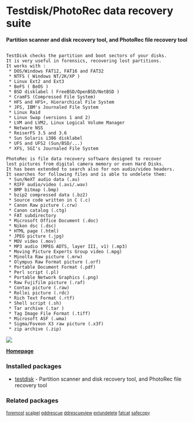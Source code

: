 # Testdisk/PhotoRec data recovery suite

__Partition scanner and disk recovery tool, and PhotoRec file recovery tool__

```

TestDisk checks the partition and boot sectors of your disks.
It is very useful in forensics, recovering lost partitions.
It works with :
 * DOS/Windows FAT12, FAT16 and FAT32
 * NTFS ( Windows NT/2K/XP )
 * Linux Ext2 and Ext3
 * BeFS ( BeOS )
 * BSD disklabel ( FreeBSD/OpenBSD/NetBSD )
 * CramFS (Compressed File System)
 * HFS and HFS+, Hierarchical File System
 * JFS, IBM's Journaled File System
 * Linux Raid
 * Linux Swap (versions 1 and 2)
 * LVM and LVM2, Linux Logical Volume Manager
 * Netware NSS
 * ReiserFS 3.5 and 3.6
 * Sun Solaris i386 disklabel
 * UFS and UFS2 (Sun/BSD/...)
 * XFS, SGI's Journaled File System

PhotoRec is file data recovery software designed to recover
lost pictures from digital camera memory or even Hard Disks.
It has been extended to search also for non audio/video headers.
It searches for following files and is able to undelete them:
 * Sun/NeXT audio data (.au)
 * RIFF audio/video (.avi/.wav)
 * BMP bitmap (.bmp)
 * bzip2 compressed data (.bz2)
 * Source code written in C (.c)
 * Canon Raw picture (.crw)
 * Canon catalog (.ctg)
 * FAT subdirectory
 * Microsoft Office Document (.doc)
 * Nikon dsc (.dsc)
 * HTML page (.html)
 * JPEG picture (.jpg)
 * MOV video (.mov)
 * MP3 audio (MPEG ADTS, layer III, v1) (.mp3)
 * Moving Picture Experts Group video (.mpg)
 * Minolta Raw picture (.mrw)
 * Olympus Raw Format picture (.orf)
 * Portable Document Format (.pdf)
 * Perl script (.pl)
 * Portable Network Graphics (.png)
 * Raw Fujifilm picture (.raf)
 * Contax picture (.raw)
 * Rollei picture (.rdc)
 * Rich Text Format (.rtf)
 * Shell script (.sh)
 * Tar archive (.tar )
 * Tag Image File Format (.tiff)
 * Microsoft ASF (.wma)
 * Sigma/Foveon X3 raw picture (.x3f)
 * zip archive (.zip)

```

[![](https://screenshots.debian.net/thumbnail/testdisk/)](https://screenshots.debian.net/screenshot/testdisk/)



**[Homepage]()**

### Installed packages

* [testdisk](https://packages.debian.org/stretch/testdisk) - Partition scanner and disk recovery tool, and PhotoRec file recovery tool

### Related packages

<sub> [foremost](https://packages.debian.org/stretch/foremost) [scalpel](https://packages.debian.org/stretch/scalpel) [gddrescue](https://packages.debian.org/stretch/gddrescue) [ddrescueview](https://packages.debian.org/stretch/ddrescueview) [extundelete](https://packages.debian.org/stretch/extundelete) [fatcat](https://packages.debian.org/stretch/fatcat) [safecopy](https://packages.debian.org/stretch/safecopy)  </sub>
